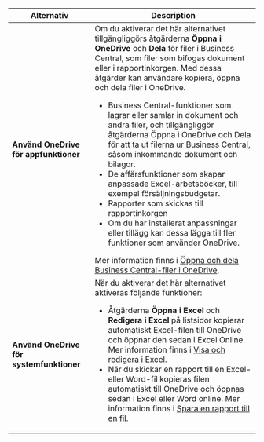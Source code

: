 |Alternativ|Description|
|------|----------|
|**Använd OneDrive för appfunktioner**|Om du aktiverar det här alternativet tillgängliggörs åtgärderna **Öppna i OneDrive** och **Dela** för filer i Business Central, som filer som bifogas dokument eller i rapportinkorgen. Med dessa åtgärder kan användare kopiera, öppna och dela filer i OneDrive. <ul><li>Business Central-funktioner som lagrar eller samlar in dokument och andra filer, och tillgängliggör åtgärderna Öppna i OneDrive och Dela för att ta ut filerna ur Business Central, såsom inkommande dokument och bilagor.</li><li>De affärsfunktioner som skapar anpassade Excel-arbetsböcker, till exempel försäljningsbudgetar.</li><li>Rapporter som skickas till rapportinkorgen</li><li>Om du har installerat anpassningar eller tillägg kan dessa lägga till fler funktioner som använder OneDrive.</li></ul>Mer information finns i [Öppna och dela Business Central-filer i OneDrive](../across-share-onedrive.md).
|**Använd OneDrive för systemfunktioner**|När du aktiverar det här alternativet aktiveras följande funktioner:<ul><li> Åtgärderna **Öppna i Excel** och **Redigera i Excel** på listsidor kopierar automatiskt Excel-filen till OneDrive och öppnar den sedan i Excel Online. Mer information finns i [Visa och redigera i Excel](../across-work-with-excel.md).</li><li> När du skickar en rapport till en Excel- eller Word-fil kopieras filen automatiskt till OneDrive och öppnas sedan i Excel eller Word online. Mer information finns i [Spara en rapport till en fil](../ui-work-report.md#saving-a-report-to-a-file).|
